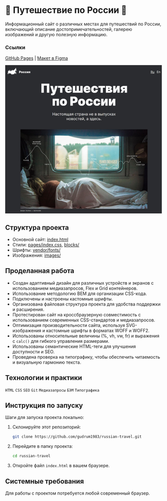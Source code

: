# 🚋 Путешествие по России 🚋

Информационный сайт о различных местах для путешествий по России,
включающий описание достопримечательностей, галерею изображений и другую полезную информацию.
### Ссылки
[GitHub Pages](https://ann-wi.github.io/russian-travel/) | [Макет в Figma](https://www.figma.com/file/5S2WSbEFL6awjVWJ0NWL8Q/Sprint-3_-Russia-_-desktop-mobile?node-id=28503%3A0)

![Скриншот сайта](images/screenshot.jpg)

## Структура проекта
- Основной сайт: [index.html](index.html)
- Стили: [pages/index.css](pages/index.css), [blocks/](blocks/)
- Шрифты: [vendor/fonts/](vendor/fonts/)
- Изображения: [images/](images/)

## Проделанная работа
- Создан адаптивный дизайн для различных устройств и экранов с использованием медиазапросов, Flex и Grid контейнеров.
- Использование методологию BEM для организации CSS-кода.
- Подключены и настроены кастомные шрифты.
- Организована файловая структура проекта для удобства поддержки и расширения.
- Протестирован сайт на кроссбраузерную совместимость с использованием современных CSS-стандартов и медиазапросов.
- Оптимизация производительности сайта, используя SVG-изображения и кастомные шрифты в форматах WOFF и WOFF2.
- Использованы относительные величины (%, vh, vw, fr) и выражения с `calc()` для гибкого управления размерами.
- Использованы семантические HTML-теги для улучшения доступности и SEO.
- Проведена проверка на типографику, чтобы обеспечить читаемость и визуальную гармонию текста.

## Технологии и практики
`HTML` `CSS` `SEO` `Git` `Медиазапросы` `БЭМ` `Типографика`

## Инструкция по запуску
Шаги для запуска проекта локально:
1. Склонируйте этот репозиторий:
    ```bash
    git clone https://github.com/gudrum1983/russian-travel.git
    ```
2. Перейдите в папку проекта:
    ```bash
    cd russian-travel
    ```
3. Откройте файл `index.html` в вашем браузере.

## Системные требования
Для работы с проектом потребуется любой современный браузер.

